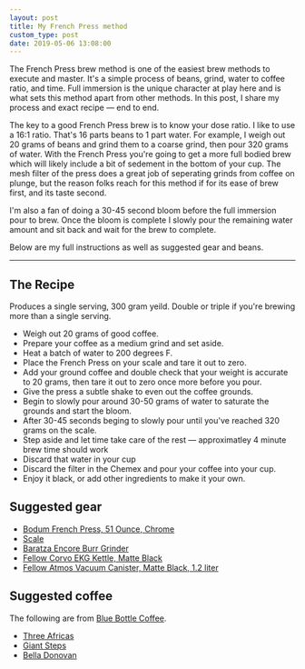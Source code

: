```yaml
---
layout: post
title: My French Press method
custom_type: post
date: 2019-05-06 13:08:00
---
```


The French Press brew method is one of the easiest brew methods to execute and master. It's a simple process of beans, grind, water to coffee ratio, and time. Full immersion is the unique character at play here and is what sets this method apart from other methods. In this post, I share my process and exact recipe — end to end.

The key to a good French Press brew is to know your dose ratio. I like to use a 16:1 ratio. That's 16 parts beans to 1 part water. For example, I weigh out 20 grams of beans and grind them to a coarse grind, then pour 320 grams of water. With the French Press you're going to get a more full bodied brew which will likely include a bit of sedement in the bottom of your cup. The mesh filter of the press does a great job of seperating grinds from coffee on plunge, but the reason folks reach for this method if for its ease of brew first, and its taste second.

I'm also a fan of doing a 30-45 second bloom before the full immersion pour to brew. Once the bloom is complete I slowly pour the remaining water amount and sit back and wait for the brew to complete.

Below are my full instructions as well as suggested gear and beans.

---

## The Recipe

Produces a single serving, 300 gram yeild. Double or triple if you're brewing more than a single serving.

- Weigh out 20 grams of good coffee.
- Prepare your coffee as a medium grind and set aside.
- Heat a batch of water to 200 degrees F.
- Place the French Press on your scale and tare it out to zero.
- Add your ground coffee and double check that your weight is accurate to 20 grams, then tare it out to zero once more before you pour.
- Give the press a subtle shake to even out the coffee grounds.
- Begin to slowly pour around 30-50 grams of water to saturate the grounds and start the bloom.
- After 30-45 seconds beging to slowly pour until you've reached 320 grams on the scale.
- Step aside and let time take care of the rest — approximatley 4 minute brew time should work
- Discard that water in your cup
- Discard the filter in the Chemex and pour your coffee into your cup.
- Enjoy it black, or add other ingredients to make it your own.

## Suggested gear

- [Bodum French Press, 51 Ounce, Chrome](https://www.amazon.com/Bodum-Chambord-French-Coffee-Stainless/dp/B00005LM0T)
- [Scale](https://www.amazon.com/gp/product/B001RF3XJ2)
- [Baratza Encore Burr Grinder](https://www.amazon.com/Baratza-Encore-Conical-Coffee-Grinder/dp/B007F183LK)
- [Fellow Corvo EKG Kettle, Matte Black](https://www.amazon.com/Fellow-Electric-Variable-Temperature-Stopwatch/dp/B07DTMZL56)
- [Fellow Atmos Vacuum Canister, Matte Black, 1.2 liter](https://www.amazon.com/Fellow-Canister-Storage-Integrated-Airtight/dp/B07PZ8KZ4G)

## Suggested coffee

The following are from [Blue Bottle Coffee](https://bluebottlecoffee.com/).

- [Three Africas](https://bluebottlecoffee.com/store/three-africas)
- [Giant Steps](https://bluebottlecoffee.com/store/giant-steps)
- [Bella Donovan](https://bluebottlecoffee.com/store/bella-donovan)
